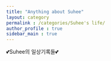 ```yaml
---
title: "Anything about Suhee"
layout: category
permalink : /categories/Suhee's life/
author_profile : true
sidebar_main : true
---
```


 💕Suhee의 일상기록들💕